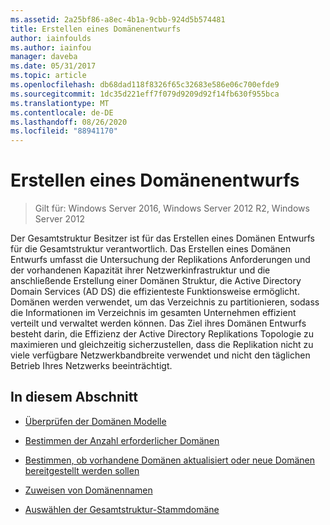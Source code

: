 ```yaml
---
ms.assetid: 2a25bf86-a8ec-4b1a-9cbb-924d5b574481
title: Erstellen eines Domänenentwurfs
author: iainfoulds
ms.author: iainfou
manager: daveba
ms.date: 05/31/2017
ms.topic: article
ms.openlocfilehash: db68dad118f8326f65c32683e586e06c700efde9
ms.sourcegitcommit: 1dc35d221eff7f079d9209d92f14fb630f955bca
ms.translationtype: MT
ms.contentlocale: de-DE
ms.lasthandoff: 08/26/2020
ms.locfileid: "88941170"
---
```

# <a name="creating-a-domain-design"></a>Erstellen eines Domänenentwurfs

>Gilt für: Windows Server 2016, Windows Server 2012 R2, Windows Server 2012

Der Gesamtstruktur Besitzer ist für das Erstellen eines Domänen Entwurfs für die Gesamtstruktur verantwortlich. Das Erstellen eines Domänen Entwurfs umfasst die Untersuchung der Replikations Anforderungen und der vorhandenen Kapazität ihrer Netzwerkinfrastruktur und die anschließende Erstellung einer Domänen Struktur, die Active Directory Domain Services (AD DS) die effizienteste Funktionsweise ermöglicht. Domänen werden verwendet, um das Verzeichnis zu partitionieren, sodass die Informationen im Verzeichnis im gesamten Unternehmen effizient verteilt und verwaltet werden können. Das Ziel ihres Domänen Entwurfs besteht darin, die Effizienz der Active Directory Replikations Topologie zu maximieren und gleichzeitig sicherzustellen, dass die Replikation nicht zu viele verfügbare Netzwerkbandbreite verwendet und nicht den täglichen Betrieb Ihres Netzwerks beeinträchtigt.

## <a name="in-this-section"></a>In diesem Abschnitt

-   [Überprüfen der Domänen Modelle](../../ad-ds/plan/Reviewing-the-Domain-Models.md)

-   [Bestimmen der Anzahl erforderlicher Domänen](../../ad-ds/plan/Determining-the-Number-of-Domains-Required.md)

-   [Bestimmen, ob vorhandene Domänen aktualisiert oder neue Domänen bereitgestellt werden sollen](../../ad-ds/plan/Determining-Whether-to-Upgrade-Existing-Domains-or-Deploy-New-Domains.md)

-   [Zuweisen von Domänennamen](../../ad-ds/plan/Assigning-Domain-Names.md)

-   [Auswählen der Gesamtstruktur-Stammdomäne](../../ad-ds/plan/Selecting-the-Forest-Root-Domain.md)



